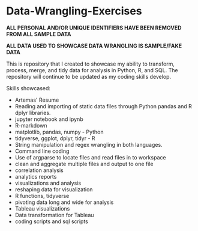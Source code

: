 # Data-Wrangling-Exercises

**ALL PERSONAL AND/OR UNIQUE IDENTIFIERS HAVE BEEN REMOVED FROM ALL SAMPLE DATA** 

**ALL DATA USED TO SHOWCASE DATA WRANGLING IS SAMPLE/FAKE DATA** 


This is repository that I created to showcase my ability to transform, process, merge, and tidy data for analysis in Python, R, and SQL. The repository will continue to be updated as my coding skills develop.

Skills showcased:
- Artemas' Resume
- Reading and importing of static data files through Python pandas and R dplyr libraries. 
- jupyter notebook and ipynb
- R-markdown
- matplotlib, pandas, numpy - Python
- tidyverse, ggplot, dplyr, tidyr - R
- String manipulation and regex wrangling in both languages. 
- Command line coding
- Use of argparse to locate files and read files in to workspace
- clean and aggregate multiple files and output to one file
- correlation analysis
- analytics reports
- visualizations and analysis
- reshaping data for visualization
- R functions, tidyverse
- pivoting data long and wide for analysis
- Tableau visualizations
- Data transformation for Tableau
- coding scripts and sql scripts
